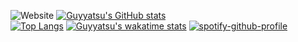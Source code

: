 ![Website](https://img.shields.io/website?down_color=red&down_message=offline&style=plastic&up_color=blue&up_message=online&url=https%3A%2F%2Fguyyatsu.me)
[![Guyyatsu's GitHub stats](https://github-readme-stats.vercel.app/api?username=guyyatsu&theme=synthwave)](https://github.com/anuraghazra/github-readme-stats)  
[![Top Langs](https://github-readme-stats.vercel.app/api/top-langs/?username=guyyatsu&theme=synthwave&hide=jupyter%20notebook,powershell,dockerfile,c,roff,nu,shell,javascript)](https://github.com/anuraghazra/github-readme-stats)
[![Guyyatsu's wakatime stats](https://github-readme-stats.vercel.app/api/wakatime?username=guyyatsu&theme=synthwave)](https://github.com/anuraghazra/github-readme-stats)
[![spotify-github-profile](https://spotify-github-profile.vercel.app/api/view?uid=31aibco3qmsm2nqo4nalcfs2r75m&cover_image=true&theme=default)](https://github.com/kittinan/spotify-github-profile)

